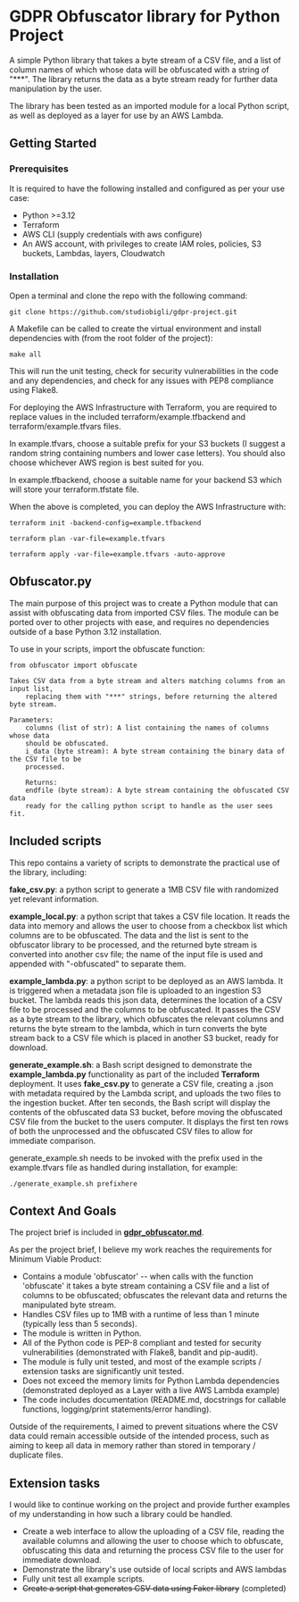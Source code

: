 
# GDPR Obfuscator library for Python Project

A simple Python library that takes a byte stream of a CSV file, and a list of column names of which whose data will be obfuscated with a string of "***". The library returns the data as a byte stream ready for further data manipulation by the user.

The library has been tested as an imported module for a local Python script, as well as deployed as a layer for use by an AWS Lambda.

## Getting Started
### Prerequisites

It is required to have the following installed and configured as per your use case:

- Python >=3.12
- Terraform
- AWS CLI (supply credentials with aws configure)
- An AWS account, with privileges to create IAM roles, policies, S3 buckets, Lambdas, layers, Cloudwatch

### Installation

Open a terminal and clone the repo with the following command:
```
git clone https://github.com/studiobigli/gdpr-project.git
```

A Makefile can be called to create the virtual environment and install dependencies with (from the root folder of the project):
```
make all
```

This will run the unit testing, check for security vulnerabilities in the code and any dependencies, and check for any issues with PEP8 compliance using Flake8.

For deploying the AWS Infrastructure with Terraform, you are required to replace values in the included terraform/example.tfbackend and terraform/example.tfvars files. 

In example.tfvars, choose a suitable prefix for your S3 buckets (I suggest a random string containing numbers and lower case letters). You should also choose whichever AWS region is best suited for you.

In example.tfbackend, choose a suitable name for your backend S3 which will store your terraform.tfstate file.

When the above is completed, you can deploy the AWS Infrastructure with:
```
terraform init -backend-config=example.tfbackend
```
```
terraform plan -var-file=example.tfvars
```
```
terraform apply -var-file=example.tfvars -auto-approve
```

## Obfuscator.py

The main purpose of this project was to create a Python module that can assist with obfuscating data from imported CSV files. The module can be ported over to other projects with ease, and requires no dependencies outside of a base Python 3.12 installation. 

To use in your scripts, import the obfuscate function:

```
from obfuscator import obfuscate
```
```
Takes CSV data from a byte stream and alters matching columns from an input list,
    replacing them with "***" strings, before returning the altered byte stream.

Parameters:
    columns (list of str): A list containing the names of columns whose data
    should be obfuscated.
    i_data (byte stream): A byte stream containing the binary data of the CSV file to be
    processed.

    Returns:
    endfile (byte stream): A byte stream containing the obfuscated CSV data
    ready for the calling python script to handle as the user sees fit.

```
## Included scripts

This repo contains a variety of scripts to demonstrate the practical use of the library, including:

**fake_csv.py**: a python script to generate a 1MB CSV file with randomized yet relevant information.

**example_local.py**: a python script that takes a CSV file location. It reads the data into memory and allows the user to choose from a checkbox list which columns are to be obfuscated. The data and the list is sent to the obfuscator library to be processed, and the returned byte stream is converted into another csv file; the name of the input file is used and appended with "-obfuscated" to separate them.

**example_lambda.py**: a python script to be deployed as an AWS lambda. It is triggered when a metadata json file is uploaded to an ingestion S3 bucket. The lambda reads this json data, determines the location of a CSV file to be processed and the columns to be obfuscated. It passes the CSV as a byte stream to the library, which obfuscates the relevant columns and returns the byte stream to the lambda, which in turn converts the byte stream back to a CSV file which is placed in another S3 bucket, ready for download.

**generate_example.sh**: a Bash script designed to demonstrate the **example_lambda.py** functionality as part of the included **Terraform** deployment. It uses **fake_csv.py** to generate a CSV file, creating a .json with metadata required by the Lambda script, and uploads the two files to the ingestion bucket. After ten seconds, the Bash script will display the contents of the obfuscated data S3 bucket, before moving the obfuscated CSV file from the bucket to the users computer. It displays the first ten rows of both the unprocessed and the obfuscated CSV files to allow for immediate comparison.

generate_example.sh needs to be invoked with the prefix used in the example.tfvars file as handled during installation, for example:

```
./generate_example.sh prefixhere
```

## Context And Goals

The project brief is included in [**gdpr_obfuscator.md**](gdpr_obfuscator.md).

As per the project brief, I believe my work reaches the requirements for Minimum Viable Product:
- Contains a module 'obfuscator' -- when calls with the function 'obfuscate' it takes a byte stream containing a CSV file and a list of columns to be obfuscated; obfuscates the relevant data and returns the manipulated byte stream.
- Handles CSV files up to 1MB with a runtime of less than 1 minute (typically less than 5 seconds).
- The module is written in Python.
- All of the Python code is PEP-8 compliant and tested for security vulnerabilities (demonstrated with Flake8, bandit and pip-audit).
- The module is fully unit tested, and most of the example scripts / extension tasks are significantly unit tested.
- Does not exceed the memory limits for Python Lambda dependencies (demonstrated deployed as a Layer with a live AWS Lambda example)
- The code includes documentation (README.md, docstrings for callable functions, logging/print statements/error handling).

Outside of the requirements, I aimed to prevent situations where the CSV data could remain accessible outside of the intended process, such as aiming to keep all data in memory rather than stored in temporary / duplicate files.

## Extension tasks

I would like to continue working on the project and provide further examples of my understanding in how such a library could be handled.

- Create a web interface to allow the uploading of a CSV file, reading the available columns and allowing the user to choose which to obfuscate, obfuscating this data and returning the process CSV file to the user for immediate download.
- Demonstrate the library's use outside of local scripts and AWS lambdas
- Fully unit test all example scripts.
- ~~Create a script that generates CSV data using Faker library~~ (completed)






